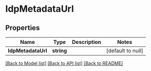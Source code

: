 # IdpMetadataUrl

## Properties
Name | Type | Description | Notes
------------ | ------------- | ------------- | -------------
**IdpMetadataUrl** | **string** |  | [default to null]

[[Back to Model list]](../README.md#documentation-for-models) [[Back to API list]](../README.md#documentation-for-api-endpoints) [[Back to README]](../README.md)

